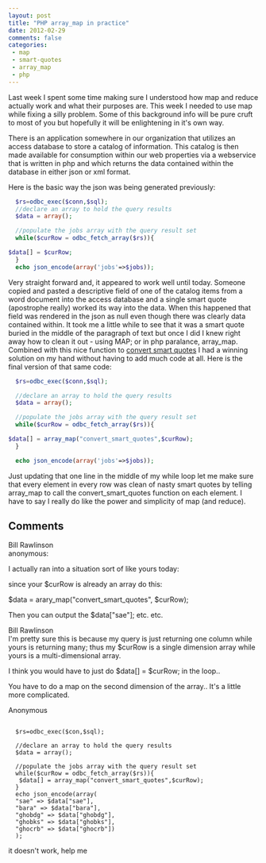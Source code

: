 ```yaml
---
layout: post
title: "PHP array_map in practice"
date: 2012-02-29
comments: false
categories:
 - map
 - smart-quotes
 - array_map
 - php
---
```



Last week I spent some time making sure I understood how map and reduce actually work and what their purposes are. This week I needed to use map while fixing a silly problem. Some of this background info will be pure cruft to most of you but hopefully it will be enlightening in it's own way.

There is an application somewhere in our organization that utilizes an access database to store a catalog of information. This catalog is then made available for consumption within our web properties via a webservice that is written in php and which returns the data contained within the database in either json or xml format.

Here is the basic way the json was being generated previously:


```php
  $rs=odbc_exec($conn,$sql);
  //declare an array to hold the query results
  $data = array();

  //populate the jobs array with the query result set
  while($curRow = odbc_fetch_array($rs)){

$data[] = $curRow;
  }
  echo json_encode(array('jobs'=>$jobs));

```


Very straight forward and, it appeared to work well until today.  Someone copied and pasted a descriptive field of one of the catalog items from a word document into the access database and a single smart quote (apostrophe really) worked its way into the data.  When this happened that field was rendered in the json as null even though there was clearly data contained within.
It took me a little while to see that it was a smart quote buried in the middle of the paragraph of text but once I did I knew right away how to clean it out - using MAP; or in php paralance, array_map.  Combined with this nice function to <a href="http://shiflett.org/blog/2005/oct/convert-smart-quotes-with-php">convert smart quotes</a> I had a winning solution on my hand without having to add much code at all.  Here is the final version of that same code:


```php
  $rs=odbc_exec($conn,$sql);

  //declare an array to hold the query results
  $data = array();

  //populate the jobs array with the query result set
  while($curRow = odbc_fetch_array($rs)){

$data[] = array_map("convert_smart_quotes",$curRow);
  }

  echo json_encode(array('jobs'=>$jobs));

```


Just updating that one line in the middle of my while loop let me make sure that every element in every row was clean of nasty smart quotes by telling array_map to call the convert_smart_quotes function on each element.  I have to say I really do like the power and simplicity of map (and reduce).

<h2>Comments</h2>
<div class='comments'>
<div class='comment'>
<div class='author'>Bill Rawlinson</div>
<div class='content'>
anonymous:

I actually ran into a situation sort of like yours today:

since your $curRow is already an array do this:

$data = arary_map("convert_smart_quotes", $curRow);

Then you can output the $data["sae"];  etc. etc.</div>
</div>
<div class='comment'>
<div class='author'>Bill Rawlinson</div>
<div class='content'>
I'm pretty sure this is because my query is just returning one column while yours is returning many; thus my $curRow is a single dimension array while yours is a multi-dimensional array.

I think you would have to just do $data[] = $curRow; in the loop..

You have to do a map on the second dimension of the array.. It's a little more complicated.</div>
</div>
<div class='comment'>
<div class='author'>Anonymous</div>
<div class='content'>


<pre><code class="php">
  $rs=odbc_exec($con,$sql);

  //declare an array to hold the query results
  $data = array();

  //populate the jobs array with the query result set
  while($curRow = odbc_fetch_array($rs)){
   $data[] = array_map("convert_smart_quotes",$curRow);
  }
  echo json_encode(array(
  "sae" => $data["sae"],
  "bara" => $data["bara"],
  "ghobdg" => $data["ghobdg"],
  "ghobks" => $data["ghobks"],
  "ghocrb" => $data["ghocrb"])
  );
</code></pre>

  it doesn't work, help me

  </div>
</div>
</div>
